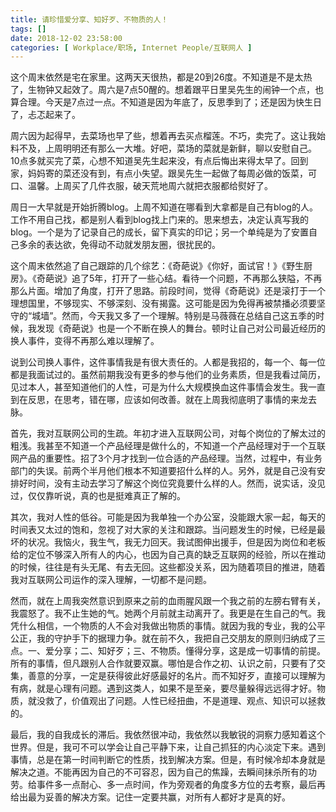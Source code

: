```yaml
---
title: 请珍惜爱分享、知好歹、不物质的人！
tags: []
date: 2018-12-02 23:58:00
categories: [ Workplace/职场, Internet People/互联网人 ]
---
```


这个周末依然是宅在家里。这两天天很热，都是20到26度。不知道是不是太热了，生物钟又起效了。周六是7点50醒的。想着跟平日里吴先生的闹钟一个点，也算合理。今天是7点过一点。不知道是因为年底了，反思季到了；还是因为快生日了，忐忑起来了。

周六因为起得早，去菜场也早了些，想着再去买点榴莲。不巧，卖完了。这让我始料不及，上周明明还有那么一大堆。好吧，菜场的菜就是新鲜，聊以安慰自己。10点多就买完了菜，心想不知道吴先生起来没，有点后悔出来得太早了。回到家，妈妈寄的菜还没有到，有点小失望。跟吴先生一起做了每周必做的饭菜，可口、温馨。上周买了几件衣服，破天荒地周六就把衣服都给熨好了。

周日一大早就是开始折腾blog。上周不知道在哪看到大拿都是自己有blog的人。工作不用自己找，都是别人看到blog找上门来的。思来想去，决定认真写我的blog。一个是为了记录自己的成长，留下真实的印记；另一个单纯是为了安置自己多余的表达欲，免得动不动就发朋友圈，很扰民的。

这个周末依然追了自己跟踪的几个综艺：《奇葩说》《你好，面试官！》《野生厨房》。《奇葩说》追了5年，打开了一些心结。看待一个问题，不再那么狭隘，不再那么片面。增加了角度，打开了思路。前段时间，觉得《奇葩说》还是滚打于一个理想国里，不够现实、不够深刻、没有揭露。这可能是因为免得再被禁播必须要坚守的“城墙”。然而，今天我又多了一个理解。特别是马薇薇在总结自己这五季的时候，我发现《奇葩说》也是一个不断在换人的舞台。顿时让自己对公司最近经历的换人事件，变得不再那么难以理解了。

说到公司换人事件，这件事情我是有很大责任的。人都是我招的，每一个、每一位都是我面试过的。虽然前期我没有更多的参与他们的业务素质，但是我看过简历，见过本人，甚至知道他们的人性，可是为什么大规模换血这件事情会发生。我一直到在反思，在思考，错在哪，应该如何改善。就在上周我彻底明了事情的来龙去脉。

首先，我对互联网公司的生疏。年初才进入互联网公司，对每个岗位的了解太过的粗浅。我甚至不知道一个产品经理是做什么的，不知道一个产品经理对于一个互联网产品的重要性。招了3个月才找到一位合适的产品经理。当然，过程中，有业务部门的失误。前两个半月他们根本不知道要招什么样的人。另外，就是自己没有安排好时间，没有主动去学习了解这个岗位究竟要什么样的人。然而，说实话，没见过，仅仅靠听说，真的也是挺难真正了解的。

其次，我对人性的低谷。可能是因为我单独一个办公室，没能跟大家一起，每天的时间表又太过的饱和，忽视了对大家的关注和跟踪。当问题发生的时候，已经是最坏的状况。我恼火，我生气，我无力回天。我试图伸出援手，但是因为岗位和老板给的定位不够深入所有人的内心，也因为自己真的缺乏互联网的经验，所以在推动的时候，往往是有头无尾、有去无回。这些都没关系，因为随着项目的推进，随着我对互联网公司运作的深入理解，一切都不是问题。

然而，就在上周我突然意识到原来之前的血雨腥风跟一个我之前的左膀右臂有关，我震怒了。我不止生她的气。她两个月前就主动离开了。我更是在生自己的气。我凭什么相信，一个物质的人不会对我做出物质的事情。就因为我的专业，我的公平公正，我的守护手下的据理力争。就在前不久，我把自己交朋友的原则归纳成了三点。一、爱分享；二、知好歹；三、不物质。懂得分享，这是成一切事情的前提。所有的事情，但凡跟别人合作就要双赢。哪怕是合作之初、认识之前，只要有了交集，善意的分享，一定是获得彼此好感最好的名片。而不知好歹，直接可以理解为有病，就是心理有问题。遇到这类人，如果不是至亲，要尽量躲得远远得才好。物质，就没救了，价值观出了问题。人性已经扭曲，不是道理、观点、知识可以拯救的。

最后，我的自我成长的滞后。我依然很冲动，我依然以我敏锐的洞察力感知着这个世界。但是，我可不可以学会让自己平静下来，让自己抓狂的内心淡定下来。遇到事情，总是在第一时间判断它的性质，找到解决方案。但是，有时候冷却本身就是解决之道。不能再因为自己的不可容忍，因为自己的焦躁，去瞬间抹杀所有的功劳。给事件多一点耐心、多一点时间，作为旁观者的角度多方位的去考察，最后再给出最为妥善的解决方案。记住一定要共赢，对所有人都好才是真的好。